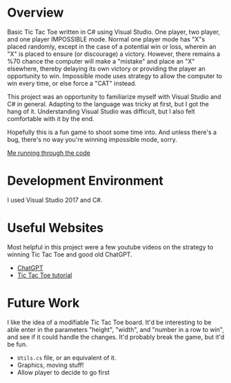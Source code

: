 # Overview
Basic Tic Tac Toe written in C# using Visual Studio. One player, two player, and one player IMPOSSIBLE mode. Normal one player mode has "X"s placed randomly, except in the 
case of a potential win or loss, wherein an "X" is placed to ensure (or discourage) a victory. However, there remains a %70 chance the computer will make a "mistake" and 
place an "X" elsewhere, thereby delaying its own victory or providing the player an opportunity to win. 
Impossible mode uses strategy to allow the computer to win every time, or else force a "CAT" instead.

This project was an opportunity to familiarize myself with Visual Studio and C# in general. Adapting to the language was tricky at first, but I got the hang of it. Understanding
Visual Studio was difficult, but I also felt comfortable with it by the end.

Hopefully this is a fun game to shoot some time into. And unless there's a bug, there's no way you're winning impossible mode, sorry.

[Me running through the code](https://youtu.be/2hVxKI7qH5g)

# Development Environment

I used Visual Studio 2017 and C#.

# Useful Websites

Most helpful in this project were a few youtube videos on the strategy to winning Tic Tac Toe and good old ChatGPT.

- [ChatGPT](https://chat.openai.com/)
- [Tic Tac Toe tutorial]((https://www.youtube.com/watch?time_continue=3&v=OmC07DvEayY&embeds_referring_euri=https%3A%2F%2Fduckduckgo.com%2F&feature=emb_title)https://www.youtube.com/watch?time_continue=3&v=OmC07DvEayY&embeds_referring_euri=https%3A%2F%2Fduckduckgo.com%2F&feature=emb_title)

# Future Work
I like the idea of a modifiable Tic Tac Toe board. It'd be interesting to be able enter in the parameters "height", "width", and "number in a row to win", and see if it could
handle the changes. It'd probably break the game, but it'd be fun.
- `Utils.cs` file, or an equivalent of it.
- Graphics, moving stuff!
- Allow player to decide to go first
